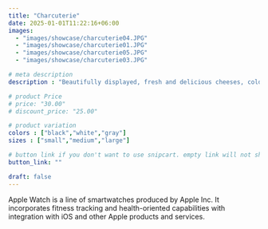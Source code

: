 ```yaml
---
title: "Charcuterie"
date: 2025-01-01T11:22:16+06:00
images: 
  - "images/showcase/charcuterie04.JPG"
  - "images/showcase/charcuterie01.JPG"
  - "images/showcase/charcuterie05.JPG"
  - "images/showcase/charcuterie03.JPG"

# meta description
description : "Beautifully displayed, fresh and delicious cheeses, cold cuts, crackers, and garnishes are offered as charcuterie boards."

# product Price
# price: "30.00"
# discount_price: "25.00"

# product variation
colors : ["black","white","gray"]
sizes : ["small","medium","large"]

# button link if you don't want to use snipcart. empty link will not show button
button_link: ""

draft: false
---
```


Apple Watch is a line of smartwatches produced by Apple Inc. It incorporates fitness tracking and health-oriented capabilities with integration with iOS and other Apple products and services.

